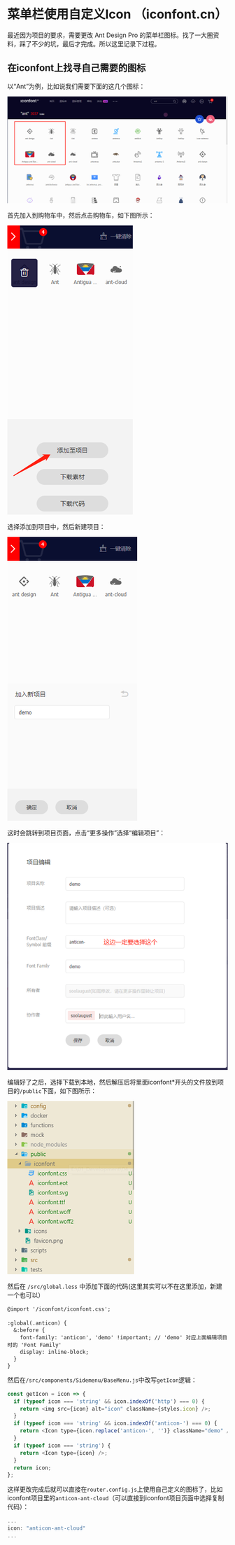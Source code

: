 <h1>菜单栏使用自定义Icon （iconfont.cn）</h1>

最近因为项目的要求，需要更改 Ant Design Pro 的菜单栏图标。找了一大圈资料，踩了不少的坑，最后才完成。所以这里记录下过程。

## 在iconfont上找寻自己需要的图标

以“Ant”为例，比如说我们需要下面的这几个图标：

![](/img/iconfont-index.png)

首先加入到购物车中，然后点击购物车，如下图所示：

![](/img/iconfont-shopping-car.png)

选择添加到项目中，然后新建项目：

![](/img/iconfont-create-project.png)

这时会跳转到项目页面，点击“更多操作”选择“编辑项目”：

![](/img/iconfont-edit-project.png)

编辑好了之后，选择下载到本地，然后解压后将里面iconfont*开头的文件放到项目的`/public`下面，如下图所示：

![](/img/project-public.png)

然后在 `/src/global.less` 中添加下面的代码(这里其实可以不在这里添加，新建一个也可以）

```less
@import '/iconfont/iconfont.css';

:global(.anticon) {
  &:before {
    font-family: 'anticon', 'demo' !important; // 'demo' 对应上面编辑项目时的 'Font Family'
    display: inline-block;
  }
}
```

然后在`/src/components/Sidemenu/BaseMenu.js`中改写`getIcon`逻辑：

```js
const getIcon = icon => {
  if (typeof icon === 'string' && icon.indexOf('http') === 0) {
    return <img src={icon} alt="icon" className={styles.icon} />;
  }
  if (typeof icon === 'string' && icon.indexOf('anticon-') === 0) {
    return <Icon type={icon.replace('anticon-', '')} className="demo" />;
  }
  if (typeof icon === 'string') {
    return <Icon type={icon} />;
  }
  return icon;
};
```

这样更改完成后就可以直接在`router.config.js`上使用自己定义的图标了，比如iconfont项目里的`anticon-ant-cloud`（可以直接到iconfont项目页面中选择复制代码）：

```js
...
icon: "anticon-ant-cloud"
...
```